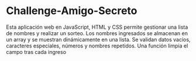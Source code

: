 # Challenge-Amigo-Secreto
Esta aplicación web en JavaScript, HTML y CSS permite gestionar una lista de nombres y realizar un sorteo. Los nombres ingresados se almacenan en un array y se muestran dinámicamente en una lista. Se validan datos vacíos, caracteres especiales, números y nombres repetidos. Una función limpia el campo tras cada ingreso
